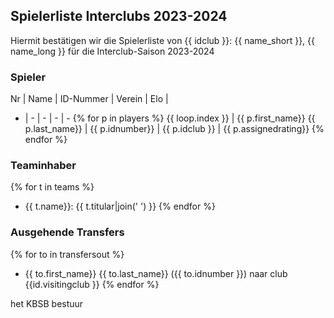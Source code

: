 ## Spielerliste Interclubs 2023-2024

Hiermit bestätigen wir die Spielerliste von {{ idclub }}: {{ name_short }}, {{ name_long }} für die Interclub-Saison 2023-2024

### Spieler

 Nr | Name | ID-Nummer | Verein | Elo |
 -  | - | - | - | -
{% for p in players %}
{{ loop.index }} | {{ p.first_name}} {{ p.last_name}} |  {{ p.idnumber}} | {{ p.idclub }} | {{ p.assignedrating}}
{% endfor %}

### Teaminhaber
 
{% for t in teams %}
 - {{ t.name}}: {{ t.titular|join(' ') }}
{% endfor %}

### Ausgehende Transfers

{% for to in transfersout %}
 - {{ to.first_name}} {{ to.last_name}} ({{ to.idnumber }}) naar club {{id.visitingclub }}
{% endfor %}

het KBSB bestuur